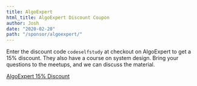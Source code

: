 ```yaml
---
title: AlgoExpert
html_title: AlgoExpert Discount Coupon
author: Josh
date: "2020-02-20"
path: "/sponsor/algoexpert/"
---
```


Enter the discount code `codeselfstudy` at checkout on AlgoExpert to get a 15% discount. They also have a course on system design. Bring your questions to the meetups, and we can discuss the material.

<a class="is-large button is-link" href="https://www.algoexpert.io/codeselfstudy">AlgoExpert 15% Discount</a>
